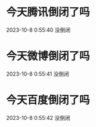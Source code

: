 # 今天腾讯倒闭了吗

2023-10-8 0:55:40 没倒闭

# 今天微博倒闭了吗

2023-10-8 0:55:41 没倒闭

# 今天百度倒闭了吗

2023-10-8 0:55:42 没倒闭

